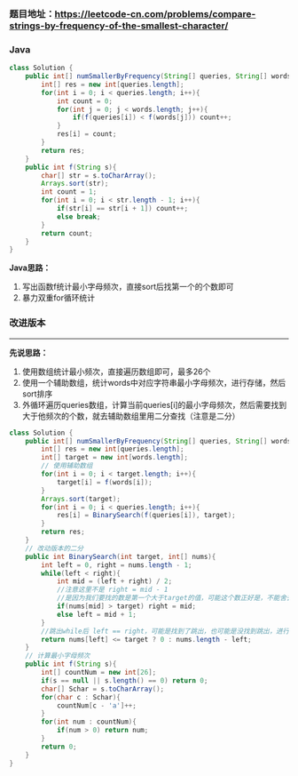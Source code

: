 ### 题目地址：https://leetcode-cn.com/problems/compare-strings-by-frequency-of-the-smallest-character/
### Java
``` java
class Solution {
    public int[] numSmallerByFrequency(String[] queries, String[] words) {
        int[] res = new int[queries.length];
        for(int i = 0; i < queries.length; i++){
            int count = 0;
            for(int j = 0; j < words.length; j++){
                if(f(queries[i]) < f(words[j])) count++;
            }
            res[i] = count;
        }
        return res;
    }
    public int f(String s){
        char[] str = s.toCharArray();
        Arrays.sort(str);
        int count = 1;
        for(int i = 0; i < str.length - 1; i++){
            if(str[i] == str[i + 1]) count++;
            else break;
        }
        return count;
    }
}
```
**Java思路：**
1. 写出函数f统计最小字母频次，直接sort后找第一个的个数即可
2. 暴力双重for循环统计

### 改进版本
---
**先说思路：**
1. 使用数组统计最小频次，直接遍历数组即可，最多26个
2. 使用一个辅助数组，统计words中对应字符串最小字母频次，进行存储，然后sort排序
3. 外循环遍历queries数组，计算当前queries[i]的最小字母频次，然后需要找到大于他频次的个数，就去辅助数组里用二分查找（注意是二分）

``` java
class Solution {
    public int[] numSmallerByFrequency(String[] queries, String[] words) {
        int[] res = new int[queries.length];
        int[] target = new int[words.length];
        // 使用辅助数组
        for(int i = 0; i < target.length; i++){
            target[i] = f(words[i]);
        }
        Arrays.sort(target);
        for(int i = 0; i < queries.length; i++){
            res[i] = BinarySearch(f(queries[i]), target);
        }
        return res;
    }
    // 改动版本的二分
    public int BinarySearch(int target, int[] nums){
        int left = 0, right = nums.length - 1;
        while(left < right){
            int mid = (left + right) / 2;
            //注意这里不是 right = mid - 1
            //是因为我们要找的数是第一个大于target的值，可能这个数正好是，不能舍去
            if(nums[mid] > target) right = mid;
            else left = mid + 1;
        }
        //跳出while后 left == right，可能是找到了跳出，也可能是没找到跳出，进行判断
        return nums[left] <= target ? 0 : nums.length - left;
    }
    // 计算最小字母频次
    public int f(String s){
        int[] countNum = new int[26];
        if(s == null || s.length() == 0) return 0;
        char[] Schar = s.toCharArray();
        for(char c : Schar){
            countNum[c - 'a']++;
        }
        for(int num : countNum){
            if(num > 0) return num;
        }
        return 0;
    }
}
```
